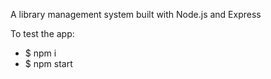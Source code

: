 A library management system built with Node.js and Express

To test the app:
  - $ npm i
  - $ npm start